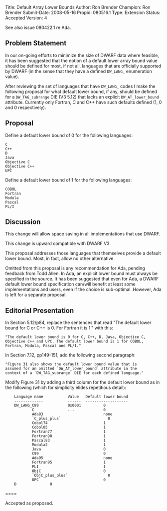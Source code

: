 Title:       Default Array Lower Bounds
Author:      Ron Brender
Champion:    Ron Brender
Submit-Date: 2008-05-16
Propid:      080516.1
Type:        Extension
Status:      Accepted
Version:     4

See also issue 080422.1 re Ada.

Problem Statement
-----------------

In our on-going efforts to minimize the size of DWARF data where
feasible, it has been suggested that the notion of a default lower
array bound value should be defined for most, if not all, languages
that are officially supported by DWARF (in the sense that they have
a defined `DW_LANG_` enumeration value).

After reviewing the set of languages that have `DW_LANG_` codes I
make the following proposal for what default lower bound, if
any, should be defined for a `DW_TAG_subrange` DIE (V3 5.12) that
lacks an explicit `DW_AT_lower_bound` attribute. Currently only
Fortran, C and C++ have such defaults defined (1, 0 and 0
respectively).


Proposal
--------

Define a default lower bound of 0 for the following languages:

    C
    C++
    D
    Java
    Objective C
    Objective C++
    UPC

Define a default lower bound of 1 for the following languages:

    COBOL
    Fortran
    Modula
    Pascal
    PL/I


Discussion
----------

This change will allow space saving in all implementations that
use DWARF.

This change is upward compatible with DWARF V3.

This proposal addresses those languages that themselves provide a
default lower bound. Most, in fact, allow no other alternative.

Omitted from this proposal is any recommendation for Ada, pending
feedback from Todd Allen. In Ada, an explicit lower bound must always
be specified in the source. It has been suggested that even for Ada,
a DWARF default lower bound specification can/will benefit at least
some implementations and users, even if the choice is sub-optimal.
However, Ada is left for a separate proposal.


Editorial Presentation
----------------------

In Section 5.12/p84, replace the sentences that read "The default
lower bound for C or C++ is 0. For Fortran it is 1." with this:

    "The default lower bound is 0 for C, C++, D, Java, Objectice C,
    Objective C++ and UPC. The default lower bound is 1 for COBOL,
    Fortran, Modula, Pascal and PL/I."

In Section 7.12, pp149-151, add the following second paragraph:

    "Figure 31 also shows the default lower bound value that is
    assumed for an omitted `DW_AT_lower_bound` attribute in the
    context of a `DW_TAG_subrange` DIE for each defined language."

Modify Figure 31 by adding a third column for the default lower
bound as in the following (which for simplicity elides repetitious
detail):

        Language name           Value   Default lower bound
        -------------           ------  -------------------
        DW_LANG_C89             0x0001          0
                C               ...             0
                Ada83                           none
                `C_plus_plus`                     0
                Cobol74                         1
                Cobol85                         1
                Fortran77                       1
                Fortran90                       1
                Pascal83                        1
                Modula2                         1
                Java                            0
                C99                             0
                Ada95                           none
                Fortran95                       1
                PLI                             1
                ObjC                            0
                `ObjC_plus_plus`                  0
                UPC                             0 
        D               0


====

Accepted as proposed.
